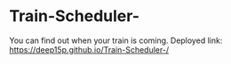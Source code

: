 # Train-Scheduler-
You can find out when your train is coming. 
Deployed link: https://deep15p.github.io/Train-Scheduler-/
